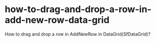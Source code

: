 # how-to-drag-and-drop-a-row-in-add-new-row-data-grid
How to drag and drop a row in AddNewRow in DataGrid(SfDataGrid)?
